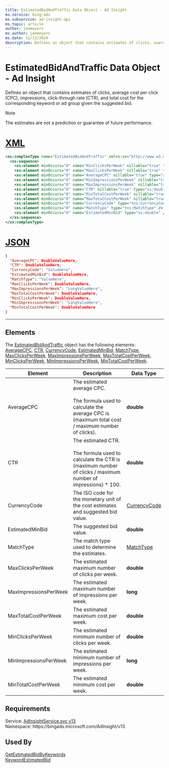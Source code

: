 ```yaml
---
title: EstimatedBidAndTraffic Data Object - Ad Insight
ms.service: bing-ads
ms.subservice: ad-insight-api
ms.topic: article
author: jonmeyers
ms.author: jonmeyers
ms.date: 11/13/2024
description: Defines an object that contains estimates of clicks, average cost per click (CPC), impressions, click-through rate (CTR), and total cost for the corresponding keyword or ad group given the suggested bid.
---
```

# EstimatedBidAndTraffic Data Object - Ad Insight
Defines an object that contains estimates of clicks, average cost per click (CPC), impressions, click-through rate (CTR), and total cost for the corresponding keyword or ad group given the suggested bid.

> [!NOTE]
> The estimates are not a prediction or guarantee of future performance.

# [XML](#tab/xml)

```xml
<xs:complexType name="EstimatedBidAndTraffic" xmlns:xs="http://www.w3.org/2001/XMLSchema">
  <xs:sequence>
    <xs:element minOccurs="0" name="MinClicksPerWeek" nillable="true" type="xs:double" />
    <xs:element minOccurs="0" name="MaxClicksPerWeek" nillable="true" type="xs:double" />
    <xs:element minOccurs="0" name="AverageCPC" nillable="true" type="xs:double" />
    <xs:element minOccurs="0" name="MinImpressionsPerWeek" nillable="true" type="xs:long" />
    <xs:element minOccurs="0" name="MaxImpressionsPerWeek" nillable="true" type="xs:long" />
    <xs:element minOccurs="0" name="CTR" nillable="true" type="xs:double" />
    <xs:element minOccurs="0" name="MinTotalCostPerWeek" nillable="true" type="xs:double" />
    <xs:element minOccurs="0" name="MaxTotalCostPerWeek" nillable="true" type="xs:double" />
    <xs:element minOccurs="0" name="CurrencyCode" type="tns:CurrencyCode" />
    <xs:element minOccurs="0" name="MatchType" type="tns:MatchType" />
    <xs:element minOccurs="0" name="EstimatedMinBid" type="xs:double" />
  </xs:sequence>
</xs:complexType>
```

# [JSON](#tab/json)

```json
{
  "AverageCPC": DoubleValueHere,
  "CTR": DoubleValueHere,
  "CurrencyCode": "ValueHere",
  "EstimatedMinBid": DoubleValueHere,
  "MatchType": "ValueHere",
  "MaxClicksPerWeek": DoubleValueHere,
  "MaxImpressionsPerWeek": "LongValueHere",
  "MaxTotalCostPerWeek": DoubleValueHere,
  "MinClicksPerWeek": DoubleValueHere,
  "MinImpressionsPerWeek": "LongValueHere",
  "MinTotalCostPerWeek": DoubleValueHere
}
```

-----

## <a name="elements"></a>Elements

The [EstimatedBidAndTraffic](estimatedbidandtraffic.md) object has the following elements: [AverageCPC](#averagecpc), [CTR](#ctr), [CurrencyCode](#currencycode), [EstimatedMinBid](#estimatedminbid), [MatchType](#matchtype), [MaxClicksPerWeek](#maxclicksperweek), [MaxImpressionsPerWeek](#maximpressionsperweek), [MaxTotalCostPerWeek](#maxtotalcostperweek), [MinClicksPerWeek](#minclicksperweek), [MinImpressionsPerWeek](#minimpressionsperweek), [MinTotalCostPerWeek](#mintotalcostperweek).

|Element|Description|Data Type|
|-----------|---------------|-------------|
|<a name="averagecpc"></a>AverageCPC|The estimated average CPC.<br/><br/>The formula used to calculate the average CPC is (maximum total cost / maximum number of clicks).|**double**|
|<a name="ctr"></a>CTR|The estimated CTR.<br/><br/>The formula used to calculate the CTR is (maximum number of clicks / maximum number of impressions) &#42; 100.|**double**|
|<a name="currencycode"></a>CurrencyCode|The ISO code for the monetary unit of the cost estimates and suggested bid value.|[CurrencyCode](currencycode.md)|
|<a name="estimatedminbid"></a>EstimatedMinBid|The suggested bid value.|**double**|
|<a name="matchtype"></a>MatchType|The match type used to determine the estimates.|[MatchType](matchtype.md)|
|<a name="maxclicksperweek"></a>MaxClicksPerWeek|The estimated maximum number of clicks per week.|**double**|
|<a name="maximpressionsperweek"></a>MaxImpressionsPerWeek|The estimated maximum number of impressions per week.|**long**|
|<a name="maxtotalcostperweek"></a>MaxTotalCostPerWeek|The estimated maximum cost per week.|**double**|
|<a name="minclicksperweek"></a>MinClicksPerWeek|The estimated minimum number of clicks per week.|**double**|
|<a name="minimpressionsperweek"></a>MinImpressionsPerWeek|The estimated minimum number of impressions per week.|**long**|
|<a name="mintotalcostperweek"></a>MinTotalCostPerWeek|The estimated minimum cost per week.|**double**|

## Requirements
Service: [AdInsightService.svc v13](https://adinsight.api.bingads.microsoft.com/Api/Advertiser/AdInsight/v13/AdInsightService.svc)  
Namespace: https\://bingads.microsoft.com/AdInsight/v13  

## Used By
[GetEstimatedBidByKeywords](getestimatedbidbykeywords.md)  
[KeywordEstimatedBid](keywordestimatedbid.md)  
